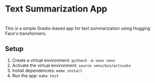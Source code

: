 # Text Summarization App
#
This is a simple Gradio-based app for text summarization using Hugging Face's transformers.

## Setup

1. Create a virtual environment: `python3 -m venv venv`
2. Activate the virtual environment: `source venv/bin/activate`
3. Install dependencies: `make install`
4. Run the app: `make test`
